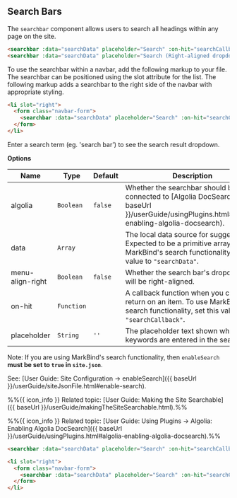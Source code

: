 ## Search Bars

The `searchbar` component allows users to search all headings within any page on the site.

<div id="body">

<include src="outputBox.md" boilerplate >
<variable name="code">

```html
<searchbar :data="searchData" placeholder="Search" :on-hit="searchCallback"></searchbar>
<searchbar :data="searchData" placeholder="Search (Right-aligned dropdown)" :on-hit="searchCallback" menu-align-right></searchbar>
```

To use the searchbar within a navbar, add the following markup to your file. The searchbar can be positioned using the slot attribute for the list. The following markup adds a searchbar to the right side of the navbar with appropriate styling.

```html
<li slot="right">
  <form class="navbar-form">
    <searchbar :data="searchData" placeholder="Search" :on-hit="searchCallback"></searchbar>
  </form>
</li>
```
</variable>
<variable id="output">

Enter a search term (eg. 'search bar') to see the search result dropdown.
<searchbar :data="searchData" placeholder="Search" :on-hit="searchCallback"></searchbar>
<br>
<searchbar :data="searchData" placeholder="Search (Right-aligned dropdown)" :on-hit="searchCallback" menu-align-right></searchbar>
</variable>
</include>

****Options****

Name | Type | Default | Description
---- | ---- | ------- | ------
algolia | `Boolean` | `false` | Whether the searchbar should be connected to [Algolia DocSearch]({{ baseUrl }}/userGuide/usingPlugins.html#algolia-enabling-algolia-docsearch).
data | `Array` || The local data source for suggestions. Expected to be a primitive array. To use MarkBind's search functionality, set this value to `"searchData"`.
menu-align-right | `Boolean` | `false` | Whether the search bar's dropdown list will be right-aligned.
on-hit | `Function` || A callback function when you click or hit return on an item. To use MarkBind's search functionality, set this value to `"searchCallback"`.
placeholder | `String` | `''` | The placeholder text shown when no keywords are entered in the search bar.

<box type="warning">

Note: If you are using MarkBind's search functionality, then `enableSearch` **must be set to `true` in `site.json`**.

See: [User Guide: Site Configuration → enableSearch]({{ baseUrl }}/userGuide/siteJsonFile.html#enable-search).

</box>

%%{{ icon_info }} Related topic: [User Guide: Making the Site Searchable]({{ baseUrl }}/userGuide/makingTheSiteSearchable.html).%%

%%{{ icon_info }} Related topic: [User Guide: Using Plugins → Algolia: Enabling Algolia DocSearch]({{ baseUrl }}/userGuide/usingPlugins.html#algolia-enabling-algolia-docsearch).%%

</div> <!-- end of body -->

<div id="short" class="d-none">

```html
<searchbar :data="searchData" placeholder="Search" :on-hit="searchCallback" menu-align-right></searchbar>
```

```html
<li slot="right">
  <form class="navbar-form">
    <searchbar :data="searchData" placeholder="Search" :on-hit="searchCallback"></searchbar>
  </form>
</li>
```
</div>

<div id="examples" class="d-none">

<searchbar :data="searchData" placeholder="Search" :on-hit="searchCallback"></searchbar>
</div>
